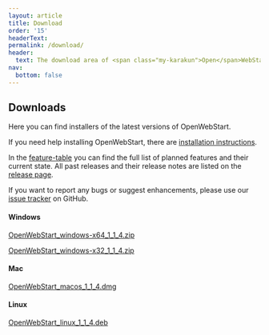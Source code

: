```yaml
---
layout: article
title: Download
order: '15'
headerText:
permalink: /download/
header:
  text: The download area of <span class="my-karakun">Open</span>WebStart
nav:
  bottom: false
---
```


## Downloads
Here you can find installers of the latest versions of <span class="text-highlight">Open<span>WebStart</span></span>.

If you need help installing <span class="text-highlight">Open<span>WebStart</span></span>, there are [installation instructions](/installation).


In the [feature-table](/feature-table) you can find the full list of planned features and their current state.
All past releases and their release notes are listed on the [release page](https://github.com/karakun/OpenWebStart/releases).

If you want to report any bugs or suggest enhancements, please use our [issue tracker](https://github.com/karakun/OpenWebStart/issues) on GitHub.

#### Windows
[OpenWebStart_windows-x64_1_1_4.zip](https://github.com/karakun/OpenWebStart/releases/download/v1.1.4/OpenWebStart_windows-x64_1_1_4.zip)

[OpenWebStart_windows-x32_1_1_4.zip](https://github.com/karakun/OpenWebStart/releases/download/v1.1.4/OpenWebStart_windows-x32_1_1_4.zip)

#### Mac
[OpenWebStart_macos_1_1_4.dmg](https://github.com/karakun/OpenWebStart/releases/download/v1.1.4/OpenWebStart_macos_1_1_4.dmg)

#### Linux
[OpenWebStart_linux_1_1_4.deb](https://github.com/karakun/OpenWebStart/releases/download/v1.1.4/OpenWebStart_linux_1_1_4.deb)
